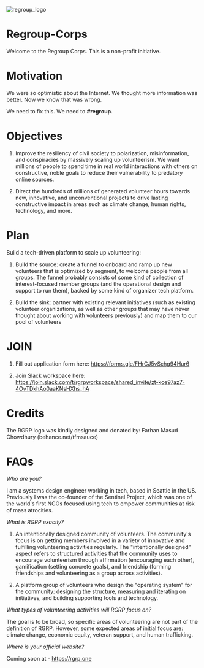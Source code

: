 ![regroup_logo](https://user-images.githubusercontent.com/885552/102808036-8d404980-4374-11eb-8964-2b2676ddde28.png)

# Regroup-Corps
Welcome to the Regroup Corps. This is a non-profit initiative.

# Motivation
We were so optimistic about the Internet. We thought more information was better. Now we know that was wrong. 

We need to fix this. We need to **#regroup**.

# Objectives
1. Improve the resiliency of civil society to polarization, misinformation, and conspiracies by massively scaling up volunteerism. We want millions of people to spend time in real world interactions with others on constructive, noble goals to reduce their vulnerability to predatory online sources.

2. Direct the hundreds of millions of generated volunteer hours towards new, innovative, and unconventional projects to drive lasting constructive impact in areas such as climate change, human rights, technology, and more.    

# Plan
Build a tech-driven platform to scale up volunteering:  

1. Build the source: create a funnel to onboard and ramp up new volunteers that is optimized by segment, to welcome people from all groups. The funnel probably consists of some kind of collection of interest-focused member groups (and the operational design and support to run them), backed by some kind of organizer tech platform. 

2. Build the sink: partner with existing relevant initiatives (such as existing volunteer organizations, as well as other groups that may have never thought about working with volunteers previously) and map them to our pool of volunteers 

# JOIN

1. Fill out application form here: https://forms.gle/FHrCJ5vSchg94Hur6 

2. Join Slack workspace here: https://join.slack.com/t/rgrpworkspace/shared_invite/zt-kce97az7-4OvTDkhAo0aaKNsHXhs_hA

# Credits

The RGRP logo was kindly designed and donated by: Farhan Masud Chowdhury (behance.net/tfmsauce)

# FAQs

*Who are you?*

I am a systems design engineer working in tech, based in Seattle in the US. Previously I was the co-founder of the Sentinel Project, which was one of the world's first NGOs focused using tech to empower communities at risk of mass atrocities.

*What is RGRP exactly?*

1. An intentionally designed community of volunteers. The community's focus is on getting members involved in a variety of innovative and fulfilling volunteering activities regularly. The "intentionally designed" aspect refers to structured activities that the community uses to encourage volunteerism through affirmation (encouraging each other), gamification (setting concrete goals), and friendship (forming friendships and volunteering as a group across activities). 

2. A platform group of volunteers who design the "operating system" for the community: designing the structure, measuring and iterating on initiatives, and building supporting tools and technology.

*What types of volunteering activities will RGRP focus on?*

The goal is to be broad, so specific areas of volunteering are not part of the definition of RGRP. However, some expected areas of initial focus are: climate change, economic equity, veteran support, and human trafficking.

*Where is your official website?*

Coming soon at - https://rgrp.one 






